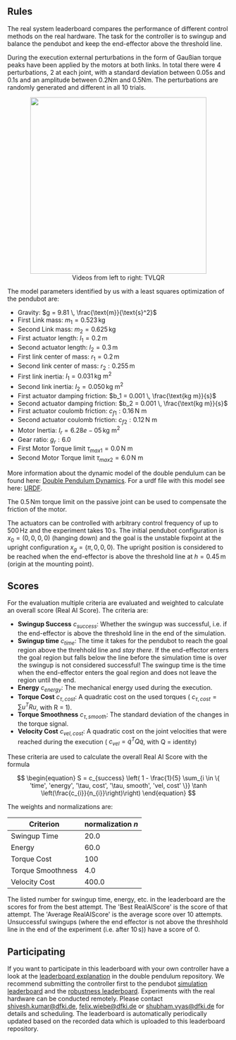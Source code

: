 ## Rules

The real system leaderboard compares the performance of different control
methods on the real hardware. The task for the controller is to swingup and balance
the pendubot and keep the end-effector above the threshold line.

During the execution external perturbations in the form of Gaußian torque peaks
have been applied by the motors at both links. In total there were 4
perturbations, 2 at each joint, with a standard deviation between 0.05s and
0.1s and an amplitude between 0.2Nm and 0.5Nm. The perturbations are randomly
generated and different in all 10 trials.

<div align="center">
<img width="400" src="https://raw.githubusercontent.com/dfki-ric-underactuated-lab/real_ai_gym_leaderboard/main/data/pendubot/real_system_perturbed/ilqr_tvlqr_lqr/experiment09/video.gif">
<figcaption>Videos from left to right: TVLQR</figcaption>
</div>

The model parameters identified by us with a least squares optimization of the
pendubot are:

  - Gravity: $g = 9.81 \, \frac{\text{m}}{\text{s}^2}$
  - First Link mass: $m_1 = 0.523 \, \text{kg}$
  - Second Link mass: $m_2 = 0.625 \, \text{kg}$
  - First actuator length: $l_1 = 0.2 \, \text{m}$
  - Second actuator length: $l_2 = 0.3 \, \text{m}$
  - First link center of mass: $r_1 = 0.2 \, \text{m}$
  - Second link center of mass: $r_2: 0.255 \, \text{m}$
  - First link inertia: $I_1 = 0.031 \, \text{kg m}^2$
  - Second link inertia: $I_2 = 0.050 \, \text{kg m}^2$
  - First actuator damping friction: $b_1 = 0.001 \, \frac{\text{kg m}}{s}$
  - Second actuator damping friction: $b_2 = 0.001 \, \frac{\text{kg m}}{s}$
  - First actuator coulomb friction: $c_{f1}: 0.16 \, \text{N m}$
  - Second actuator coulomb friction: $c_{f2}: 0.12 \, \text{N m}$
  - Motor Inertia: $I_r = 6.28e-05 \, \text{kg m}^2$
  - Gear ratio: $g_r: 6.0$
  - First Motor Torque limit $\tau_{max1} = 0.0 \, \text{N m}$
  - Second Motor Torque limit $\tau_{max2} = 6.0 \, \text{N m}$

More information about the dynamic model of the double pendulum can be found
here: [Double Pendulum
Dynamics](https://dfki-ric-underactuated-lab.github.io/double_pendulum/dynamics.html).
For a urdf file with this model see here: [URDF](https://github.com/dfki-ric-underactuated-lab/double_pendulum/tree/main/data/system_identification/identified_parameters/design_C.1/model_1.0).

The $0.5\,\text{Nm}$ torque limit on the passive joint can be used to compensate the
friction of the motor.

The actuators can be controlled with arbitrary control frequency of up to $500\, \text{Hz}$
and the experiment takes $10\,\text{s}$.
The initial pendubot configuration
is $x_0 = (0, 0, 0, 0)$ (hanging down) and the goal is the unstable
fixpoint at the upright configuration $x_g = (\pi, 0, 0, 0)$.
The upright position is considered to be reached when the end-effector is above
the threshold line at $h=0.45 \, \text{m}$ (origin at the mounting point).

## Scores

For the evaluation multiple criteria are evaluated and weighted to calculate an
overall score (Real AI Score). The criteria are:

  - **Swingup Success** $c_{success}$: Whether the swingup was successful, i.e. if the
    end-effector is above the threshold line in the end of the simulation.
  - **Swingup time** $c_{time}$: The time it takes for the pendubot to reach the goal region
    above the threhhold line and *stay there*. If the end-effector enters the
    goal region but falls below the line before the simulation time is over the
    swingup is not considered successful! The swingup time is the time when the
    end-effector enters the goal region and does not leave the region until the end.
  - **Energy** $c_{energy}$: The mechanical energy used during the execution. 
  - **Torque Cost** $c_{\tau, cost}$: A quadratic cost on the used torques ( $c_{\tau, cost} = \sum u^TRu$, with R
    = 1).
  - **Torque Smoothness** $c_{\tau, smooth}$: The standard deviation of the changes in the torque
    signal.
  - **Velocity Cost** $c_{vel, cost}$: A quadratic cost on the joint velocities that were reached
    during the execution ( $c_{vel} = \dot{q}^T Q \dot{q}$, with Q = identity)

These criteria are used to calculate the overall Real AI Score with the formula

$$
\begin{equation}
S = c_{success} \left( 1 - \frac{1}{5}
\sum_{i \in \{ 'time', 'energy', '\tau, cost', '\tau, smooth', 'vel, cost' \}}
\tanh \left(\frac{c_{i}}{n_{i}}\right)\right)
\end{equation}
$$

The weights and normalizations are:

| Criterion         | normalization $n$ |
| ------------------|-------------------|
| Swingup Time      | 20.0              |
| Energy            | 60.0              |
| Torque Cost       | 100               |
| Torque Smoothness | 4.0               |
| Velocity Cost     | 400.0             |

The listed number for swingup time, energy, etc. in the leaderboard are the
scores for from the best attempt. The 'Best RealAIScore' is the score of that
attempt. The 'Average RealAIScore' is the average score over 10 attempts.
Unsuccessful swingups (where the end effector is not above the threshhold line
in the end of the experiment (i.e. after $10\,\text{s}$)) have a score of 0. 

## Participating

If you want to participate in this leaderboard with your own controller have a
look at the [leaderboard
explanation](https://github.com/dfki-ric-underactuated-lab/double_pendulum/tree/main/leaderboard/real_hardware/pendubot)
in the double pendulum repository.  We recommend submitting the controller
first to the pendubot [simulation
leaderboard](https://dfki-ric-underactuated-lab.github.io/real_ai_gym_leaderboard/pendubot_simulation_performance_leaderboard.html)
and the [robustness
leaderboard](https://dfki-ric-underactuated-lab.github.io/real_ai_gym_leaderboard/pendubot_simulation_robustness_leaderboard.html).
Experiments with the real hardware can be conducted remotely. Please contact
shivesh.kumar@dfki.de, felix.wiebe@dfki.de or shubham.vyas@dfki.de for details
and scheduling. The leaderboard is automatically
periodically updated based on the recorded data which is uploaded to this leaderboard repository.
